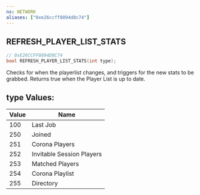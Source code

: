 ```yaml
---
ns: NETWORK
aliases: ["0xe26ccff8094d8c74"]
---
```

## REFRESH_PLAYER_LIST_STATS

```c
// 0xE26CCFF8094D8C74
bool REFRESH_PLAYER_LIST_STATS(int type);
```

Checks for when the playerlist changes, and triggers for the new stats to be grabbed. Returns true when the Player List is up to date.

## type Values:
| Value | Name |
| --- | --- |
| 100 | Last Job |
| 250 | Joined |
| 251 | Corona Players |
| 252 | Invitable Session Players |
| 253 | Matched Players |
| 254 | Corona Playlist |
| 255 | Directory |

